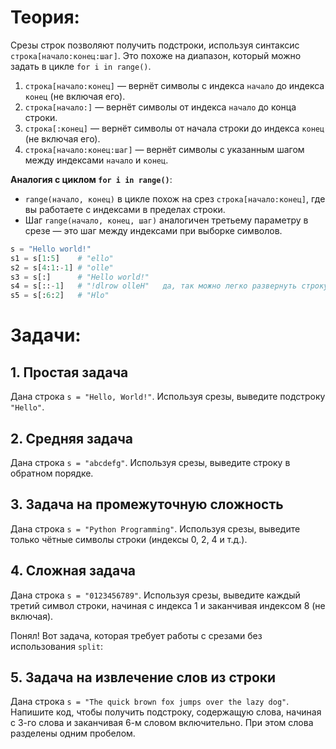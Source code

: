 # Теория:

Срезы строк позволяют получить подстроки, используя синтаксис `строка[начало:конец:шаг]`. Это похоже на диапазон, который можно задать в цикле `for i in range()`. 

1. `строка[начало:конец]` — вернёт символы с индекса `начало` до индекса `конец` (не включая его).
2. `строка[начало:]` — вернёт символы от индекса `начало` до конца строки.
3. `строка[:конец]` — вернёт символы от начала строки до индекса `конец` (не включая его).
4. `строка[начало:конец:шаг]` — вернёт символы с указанным шагом между индексами `начало` и `конец`.

**Аналогия с циклом `for i in range()`**:
- `range(начало, конец)` в цикле похож на срез `строка[начало:конец]`, где вы работаете с индексами в пределах строки.
- Шаг `range(начало, конец, шаг)` аналогичен третьему параметру в срезе — это шаг между индексами при выборке символов.
```python
s = "Hello world!"
s1 = s[1:5]    # "ello"
s2 = s[4:1:-1] # "olle"
s3 = s[:]      # "Hello world!"
s4 = s[::-1]   # "!dlrow olleH"   да, так можно легко развернуть строку
s5 = s[:6:2]   # "Hlo"
```

# Задачи:

## 1. Простая задача
   Дана строка `s = "Hello, World!"`. Используя срезы, выведите подстроку `"Hello"`.

## 2. Средняя задача
   Дана строка `s = "abcdefg"`. Используя срезы, выведите строку в обратном порядке.

## 3. Задача на промежуточную сложность
   Дана строка `s = "Python Programming"`. Используя срезы, выведите только чётные символы строки (индексы 0, 2, 4 и т.д.).

## 4. Сложная задача
   Дана строка `s = "0123456789"`. Используя срезы, выведите каждый третий символ строки, начиная с индекса 1 и заканчивая индексом 8 (не включая).

Понял! Вот задача, которая требует работы с срезами без использования `split`:

## 5. Задача на извлечение слов из строки
Дана строка `s = "The quick brown fox jumps over the lazy dog"`. Напишите код, чтобы получить подстроку, содержащую слова, начиная с 3-го слова и заканчивая 6-м словом включительно. При этом слова разделены одним пробелом.
